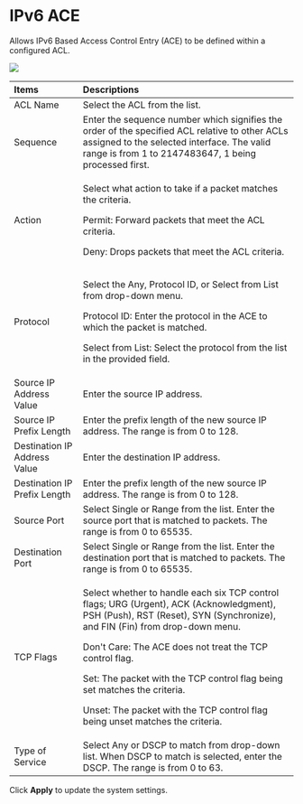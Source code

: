# IPv6 ACE

Allows IPv6 Based Access Control Entry \(ACE\) to be defined within a configured ACL.

![](https://lh3.googleusercontent.com/c-W_PvC-FBwt4_jlL6S0tWbkLY7eYkAnJkJwJ6u_6CKOw1B46gov3LqkiQO-zBCNMuKf0OtymjSGhs4aOyOabMZHh08BPHdZ479JMfZbqOwtdUmF63XA8-B7xjmLvQB2OMrtULw)

<table>
  <thead>
    <tr>
      <th style="text-align:left">Items</th>
      <th style="text-align:left">Descriptions</th>
    </tr>
  </thead>
  <tbody>
    <tr>
      <td style="text-align:left">ACL Name</td>
      <td style="text-align:left">Select the ACL from the list.</td>
    </tr>
    <tr>
      <td style="text-align:left">Sequence</td>
      <td style="text-align:left">Enter the sequence number which signifies the order of the specified ACL
        relative to other ACLs assigned to the selected interface. The valid range
        is from 1 to 2147483647, 1 being processed first.</td>
    </tr>
    <tr>
      <td style="text-align:left">Action</td>
      <td style="text-align:left">
        <p>Select what action to take if a packet matches the criteria.</p>
        <p>Permit: Forward packets that meet the ACL criteria.</p>
        <p>Deny: Drops packets that meet the ACL criteria.</p>
      </td>
    </tr>
    <tr>
      <td style="text-align:left">Protocol</td>
      <td style="text-align:left">
        <p>Select the Any, Protocol ID, or Select from List from drop-down menu.</p>
        <p>Protocol ID: Enter the protocol in the ACE to which the packet is matched.</p>
        <p>Select from List: Select the protocol from the list in the provided field.</p>
      </td>
    </tr>
    <tr>
      <td style="text-align:left">Source IP Address Value</td>
      <td style="text-align:left">Enter the source IP address.</td>
    </tr>
    <tr>
      <td style="text-align:left">Source IP Prefix Length</td>
      <td style="text-align:left">Enter the prefix length of the new source IP address. The range is from
        0 to 128.</td>
    </tr>
    <tr>
      <td style="text-align:left">Destination IP Address Value</td>
      <td style="text-align:left">Enter the destination IP address.</td>
    </tr>
    <tr>
      <td style="text-align:left">Destination IP Prefix Length</td>
      <td style="text-align:left">Enter the prefix length of the new source IP address. The range is from
        0 to 128.</td>
    </tr>
    <tr>
      <td style="text-align:left">Source Port</td>
      <td style="text-align:left">Select Single or Range from the list. Enter the source port that is matched
        to packets. The range is from 0 to 65535.</td>
    </tr>
    <tr>
      <td style="text-align:left">Destination Port</td>
      <td style="text-align:left">Select Single or Range from the list. Enter the destination port that
        is matched to packets. The range is from 0 to 65535.</td>
    </tr>
    <tr>
      <td style="text-align:left">TCP Flags</td>
      <td style="text-align:left">
        <p>Select whether to handle each six TCP control flags; URG (Urgent), ACK
          (Acknowledgment), PSH (Push), RST (Reset), SYN (Synchronize), and FIN (Fin)
          from drop-down menu.</p>
        <p>Don&apos;t Care: The ACE does not treat the TCP control flag.</p>
        <p>Set: The packet with the TCP control flag being set matches the criteria.</p>
        <p>Unset: The packet with the TCP control flag being unset matches the criteria.</p>
      </td>
    </tr>
    <tr>
      <td style="text-align:left">Type of Service</td>
      <td style="text-align:left">Select Any or DSCP to match from drop-down list. When DSCP to match is
        selected, enter the DSCP. The range is from 0 to 63.</td>
    </tr>
  </tbody>
</table>

Click **Apply** to update the system settings.  


